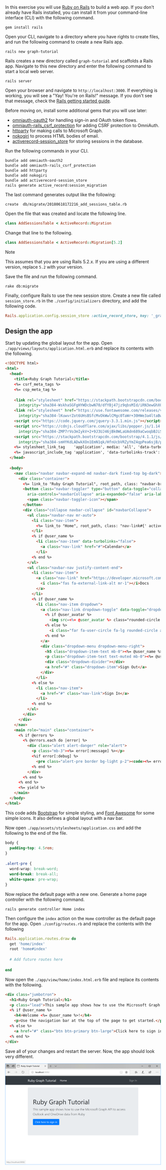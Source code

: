 <!-- markdownlint-disable MD002 MD041 -->

In this exercise you will use [Ruby on Rails](https://rubyonrails.org/) to build a web app. If you don't already have Rails installed, you can install it from your command-line interface (CLI) with the following command.

```Shell
gem install rails
```

Open your CLI, navigate to a directory where you have rights to create files, and run the following command to create a new Rails app.

```Shell
rails new graph-tutorial
```

Rails creates a new directory called `graph-tutorial` and scaffolds a Rails app. Navigate to this new directory and enter the following command to start a local web server.

```Shell
rails server
```

Open your browser and navigate to `http://localhost:3000`. If everything is working, you will see a "Yay! You're on Rails!" message. If you don't see that message, check the [Rails getting started guide](http://guides.rubyonrails.org/).

Before moving on, install some additional gems that you will use later:

- [omniauth-oauth2](https://github.com/omniauth/omniauth-oauth2) for handling sign-in and OAuth token flows.
- [omniauth-rails_csrf_protection](https://github.com/cookpad/omniauth-rails_csrf_protection) for adding CSRF protection to OmniAuth.
- [httparty](https://github.com/jnunemaker/httparty) for making calls to Microsoft Graph.
- [nokogiri](https://github.com/sparklemotion/nokogiri) to process HTML bodies of email.
- [activerecord-session_store](https://github.com/rails/activerecord-session_store) for storing sessions in the database.

Run the following commands in your CLI.

```Shell
bundle add omniauth-oauth2
bundle add omniauth-rails_csrf_protection
bundle add httparty
bundle add nokogiri
bundle add activerecord-session_store
rails generate active_record:session_migration
```

The last command generates output like the following:

```Shell
create  db/migrate/20180618172216_add_sessions_table.rb
```

Open the file that was created and locate the following line.

```ruby
class AddSessionsTable < ActiveRecord::Migration
```

Change that line to the following.

```ruby
class AddSessionsTable < ActiveRecord::Migration[5.2]
```

> [!NOTE]
> This assumes that you are using Rails 5.2.x. If you are using a different version, replace `5.2` with your version.

Save the file and run the following command.

```Shell
rake db:migrate
```

Finally, configure Rails to use the new session store. Create a new file called `session_store.rb` in the `./config/initializers` directory, and add the following code.

```ruby
Rails.application.config.session_store :active_record_store, key: '_graph_app_session'
```

## Design the app

Start by updating the global layout for the app. Open `./app/views/layouts/application.html.erb` and replace its contents with the following.

```html
<!DOCTYPE html>
<html>
  <head>
    <title>Ruby Graph Tutorial</title>
    <%= csrf_meta_tags %>
    <%= csp_meta_tag %>

    <link rel="stylesheet" href="https://stackpath.bootstrapcdn.com/bootstrap/4.1.1/css/bootstrap.min.css"
      integrity="sha384-WskhaSGFgHYWDcbwN70/dfYBj47jz9qbsMId/iRN3ewGhXQFZCSftd1LZCfmhktB" crossorigin="anonymous">
    <link rel="stylesheet" href="https://use.fontawesome.com/releases/v5.1.0/css/all.css"
      integrity="sha384-lKuwvrZot6UHsBSfcMvOkWwlCMgc0TaWr+30HWe3a4ltaBwTZhyTEggF5tJv8tbt" crossorigin="anonymous">
    <script src="https://code.jquery.com/jquery-3.3.1.min.js"></script>
    <script src="https://cdnjs.cloudflare.com/ajax/libs/popper.js/1.14.3/umd/popper.min.js"
      integrity="sha384-ZMP7rVo3mIykV+2+9J3UJ46jBk0WLaUAdn689aCwoqbBJiSnjAK/l8WvCWPIPm49" crossorigin="anonymous"></script>
    <script src="https://stackpath.bootstrapcdn.com/bootstrap/4.1.1/js/bootstrap.min.js"
      integrity="sha384-smHYKdLADwkXOn1EmN1qk/HfnUcbVRZyYmZ4qpPea6sjB/pTJ0euyQp0Mk8ck+5T" crossorigin="anonymous"></script>
    <%= stylesheet_link_tag    'application', media: 'all', 'data-turbolinks-track': 'reload' %>
    <%= javascript_include_tag 'application', 'data-turbolinks-track': 'reload' %>
  </head>

  <body>
    <nav class="navbar navbar-expand-md navbar-dark fixed-top bg-dark">
      <div class="container">
        <%= link_to "Ruby Graph Tutorial", root_path, class: "navbar-brand" %>
        <button class="navbar-toggler" type="button" data-toggle="collapse" data-target="#navbarCollapse"
          aria-controls="navbarCollapse" aria-expanded="false" aria-label="Toggle navigation">
          <span class="navbar-toggler-icon"></span>
        </button>
        <div class="collapse navbar-collapse" id="navbarCollapse">
          <ul class="navbar-nav mr-auto">
            <li class="nav-item">
              <%= link_to "Home", root_path, class: "nav-link#{' active' if controller.controller_name == 'home'}" %>
            </li>
            <% if @user_name %>
              <li class="nav-item" data-turbolinks="false">
                <a class="nav-link" href="#">Calendar</a>
              </li>
            <% end %>
          </ul>
          <ul class="navbar-nav justify-content-end">
            <li class="nav-item">
              <a class="nav-link" href="https://developer.microsoft.com/graph/docs/concepts/overview" target="_blank">
                <i class="fas fa-external-link-alt mr-1"></i>Docs
              </a>
            </li>
            <% if @user_name %>
              <li class="nav-item dropdown">
                <a class="nav-link dropdown-toggle" data-toggle="dropdown" href="#" role="button" aria-haspopup="true" aria-expanded="false">
                  <% if @user_avatar %>
                    <img src=<%= @user_avatar %> class="rounded-circle align-self-center mr-2" style="width: 32px;">
                  <% else %>
                    <i class="far fa-user-circle fa-lg rounded-circle align-self-center mr-2" style="width: 32px;"></i>
                  <% end %>
                </a>
                <div class="dropdown-menu dropdown-menu-right">
                  <h5 class="dropdown-item-text mb-0"><%= @user_name %></h5>
                  <p class="dropdown-item-text text-muted mb-0"><%= @user_email %></p>
                  <div class="dropdown-divider"></div>
                  <a href="#" class="dropdown-item">Sign Out</a>
                </div>
              </li>
            <% else %>
              <li class="nav-item">
                <a href="#" class="nav-link">Sign In</a>
              </li>
            <% end %>
          </ul>
        </div>
      </div>
    </nav>
    <main role="main" class="container">
      <% if @errors %>
        <% @errors.each do |error| %>
          <div class="alert alert-danger" role="alert">
            <p class="mb-3"><%= error[:message] %></p>
            <%if error[:debug] %>
              <pre class="alert-pre border bg-light p-2"><code><%= error[:debug] %></code></pre>
            <% end %>
          </div>
        <% end %>
      <% end %>
      <%= yield %>
    </main>
  </body>
</html>
```

This code adds [Bootstrap](http://getbootstrap.com/) for simple styling, and [Font Awesome](https://fontawesome.com/) for some simple icons. It also defines a global layout with a nav bar.

Now open `./app/assets/stylesheets/application.css` and add the following to the end of the file.

```css
body {
  padding-top: 4.5rem;
}

.alert-pre {
  word-wrap: break-word;
  word-break: break-all;
  white-space: pre-wrap;
}
```

Now replace the default page with a new one. Generate a home page controller with the following command.

```Shell
rails generate controller Home index
```

Then configure the `index` action on the `Home` controller as the default page for the app. Open `./config/routes.rb` and replace the contents with the following

```ruby
Rails.application.routes.draw do
  get 'home/index'
  root 'home#index'

  # Add future routes here

end
```

Now open the `./app/view/home/index.html.erb` file and replace its contents with the following.

```html
<div class="jumbotron">
  <h1>Ruby Graph Tutorial</h1>
  <p class="lead">This sample app shows how to use the Microsoft Graph API to access Outlook and OneDrive data from Ruby</p>
  <% if @user_name %>
    <h4>Welcome <%= @user_name %>!</h4>
    <p>Use the navigation bar at the top of the page to get started.</p>
  <% else %>
    <a href="#" class="btn btn-primary btn-large">Click here to sign in</a>
  <% end %>
</div>
```

Save all of your changes and restart the server. Now, the app should look very different.

![A screenshot of the redesigned home page](./images/create-app-01.png)
